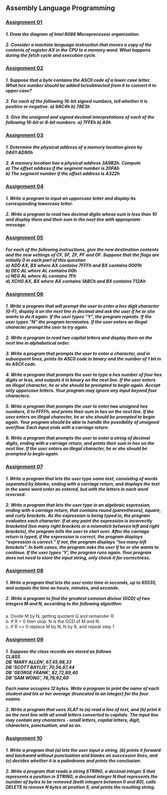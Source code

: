 ## **Assembly Language Programming**
### <ins>Assignment 01</ins>
##### 1. Draw the diagram of Intel 8086 Microprocessor organization.<br><br> 2. Consider a machine language instruction that moves a copy of the contents of register AX in the CPU to a memory word. What happens during the fetch cycle and execution cycle.
  
### <ins>Assignment 02</ins>
##### 1. Suppose that a byte contains the ASCII code of a lower case letter. What hex number should be added to/subtracted from it to convert it to upper case?<br><br> 2. For each of the following 16-bit signed numbers, tell whether it is positive or negative. a) 9AC4h b) 78E3h <br><br> 3. Give the unsigned and signed decimal interpretations of each of the following 16-bit or 8-bit numbers. a) 7FFEh  b) A9h

### <ins>Assignment 03</ins>
##### 1. Determine the physical address of a memory location given by 0A61:AD90h <br><br> 2. A memory location has a physical address 3A9B2h. Compute <br> a) The offset address if the segment number is 20FAh <br> b) The segment number if the offset address is A322h

### <ins>Assignment 04</ins>
##### 1. Write a program to input an uppercase letter and display its corresponding lowercase letter. <br><br> 2. Write a program to read two decimal digits whose sum is less than 10 and display them and their sum in the next line with appropriate message.

### <ins>Assignment 05</ins>
##### For each of the following instructions, give the new destination contents and the new settings of CF, SF, ZF, PF and OF. Suppose that the flags are initially 0 in each part of this question <br> a) ADD AX, BX where AX contains 7FFFh and BX contains 0001h <br> b) DEC AL where AL contains 00h <br> c) NEG AL where AL contains 7Fh <br> d) XCHG AX, BX where AX contains 1ABCh and BX contains 712Ah

### <ins>Assignment 06</ins>
##### 1. Write a program that will prompt the user to enter a hex digit character (0-F), display it on the next line in decimal and ask the user if he or she wants to do it again. If the user types “Y”, the program repeats. If the  user types “N” the program terminates. If the user enters an illegal character prompt the user to try again. <br><br> 2. Write a program to read two capital letters and display them on the next line in alphabetical order. <br><br> 3. Write a program that prompts the user to enter a character, and in subsequent lines, prints its ASCII code in binary and the number of 1 bit in its ASCII code. <br><br> 4. Write a program that prompts the user to type a hex number of four hex digits or less, and outputs it in binary on the next line. If the user enters an illegal character, he or she should be prompted to begin again. Accept only uppercase letters. Your program may ignore any input beyond four characters. <br><br> 5. Write a program that prompts the user to enter two unsigned hex numbers, 0 to FFFFh, and prints their sum in hex on the next line. If the user enters an illegal character, he or she should be prompted to begin again. Your program should be able to handle the possibility of unsigned overflow. Each input ends with a carriage return. <br><br> 6. Write a program that prompts the user to enter a string of decimal digits, ending with a carriage return, and prints their sum in hex on the next line. If the user enters an illegal character, he or she should be prompted to begin again.

### <ins>Assignment 07</ins>
##### 1. Write a program that lets the user type some text, consisting of words separated by blanks, ending with a carriage return, and displays the text in the same word order as entered, but with the letters in each word reversed. <br><br> 2. Write a program that lets the user type in an algebraic expression, ending with a carriage return, that contains round (parentheses), square, and curly brackets. As the expression is being typed in, the program evaluates each character. If at any point the expression is incorrectly bracketed (too many right brackets or a mismatch between left and right brackets), the program tells the user to start over. After the carriage return is typed, if the expression is correct, the program displays "expression is correct." If not, the program displays "too many left brackets". In both cases, the program asks the user if he or she wants to continue. If the user types 'Y', the program runs again. Your program does not need to store the input string, only check it for correctness.

### <ins>Assignment 08</ins>
##### 1. Write a program that lets the user enter time in seconds, up to 65535, and outputs the time as hours, minutes, and seconds. <br><br> 2. Write a program to find the greatest common divisor (GCD) of two integers M and N, according to the following algorithm: <br>
a. Divide M by N, getting quotient Q and remainder R. <br> b. If R = 0 then stop. N is the GCD of M and N. <br> c. If R <> 0 replace M by N, N by R, and repeat step 1

### <ins>Assignment 09</ins>
##### 1. Suppose the class records are stored as follows <br> CLASS <br> DB   ‘MARY   ALLEN’, 67,45,98,33 <br> DB   'SCOTT    BAYLIS’, 70,56,87,44 <br> DB   'GEORGE   FRANK', 82,72,89,40  <br> DB   'SAM    WONG', 78,76,92,60 <br><br> Each name occupies 12 bytes.  Write a program to print the name of each student and his or her average (truncated to an integer) for the four exams.<br><br> 2. Write a program that uses XLAT to (a) read a line of text, and (b) print it on the next line with all small letters converted to capitals. The input line may contain any characters - small letters, capital letters, digit, characters, punctuation, and so on.

### <ins>Assignment 10</ins>
##### 1. Write a program that (a) lets the user input a string, (b) prints it forward and backward without punctuation and blanks on successive lines, and (c) decides whether it is a palindrome and prints the conclusion. <br><br> 2. Write a program that reads a string  STRING, a decimal integer S that represents a position in STRING, a decimal integer N that represents the number of bytes to be removed (both integers between 0 and 80), calls DELETE to remove N bytes at position S, and prints the resulting string.
